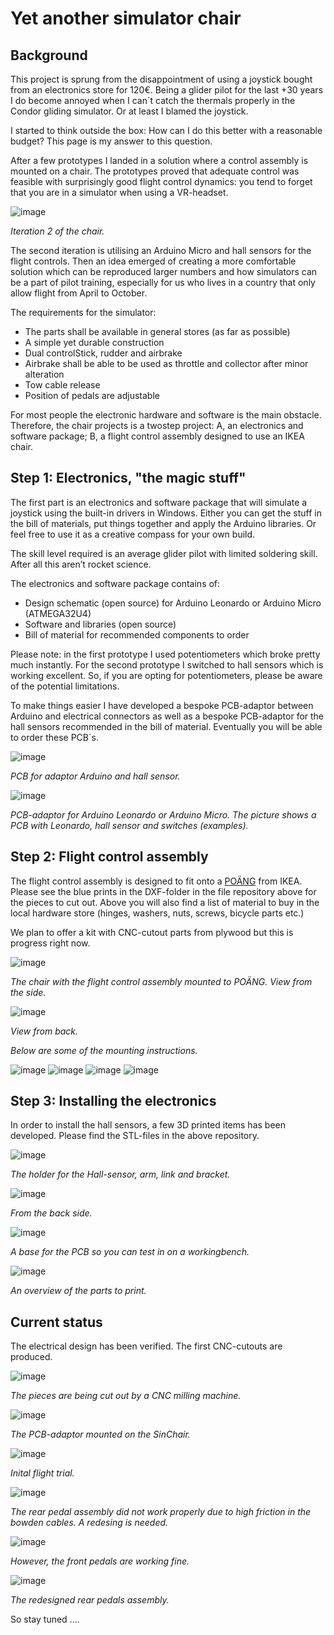 # Yet another simulator chair

## Background

This project is sprung from the disappointment of using a joystick bought from an electronics store for 120€. Being a glider pilot for the last +30 years I do become annoyed when I can´t catch the thermals properly in the Condor gliding simulator. Or at least I blamed the joystick.

I started to think outside the box: How can I do this better with a reasonable budget? This page is my answer to this question.

After a few prototypes I landed in a solution where a control assembly is mounted on a chair. The prototypes proved that adequate control was feasible with surprisingly good flight control dynamics: you tend to forget that you are in a simulator when using a VR-headset. 

![image](https://github.com/speedbird620/SimChair/assets/50543575/214895bf-fdc9-41e7-b973-d6968128a447)

_Iteration 2 of the chair._

The second iteration is utilising an Arduino Micro and hall sensors for the flight controls. Then an idea emerged of creating a more comfortable solution which can be reproduced larger numbers and how simulators can be a part of pilot training, especially for us who lives in a country that only allow flight from April to October.

The requirements for the simulator:
 - The parts shall be available in general stores (as far as possible)
 - A simple yet durable construction
 - Dual controlStick, rudder and airbrake
 - Airbrake shall be able to be used as throttle and collector after minor alteration
 - Tow cable release
 - Position of pedals are adjustable

For most people the electronic hardware and software is the main obstacle. Therefore, the chair projects is a twostep project: A, an electronics and software package; B, a flight control assembly designed to use an IKEA chair.

## Step 1: Electronics, "the magic stuff"

The first part is an electronics and software package that will simulate a joystick using the built-in drivers in Windows. Either you can get the stuff in the bill of materials, put things together and apply the Arduino libraries. Or feel free to use it as a creative compass for your own build.

The skill level required is an average glider pilot with limited soldering skill. After all this aren’t rocket science.

The electronics and software package contains of:
 - Design schematic (open source) for Arduino Leonardo or Arduino Micro (ATMEGA32U4)
 - Software and libraries (open source)
 - Bill of material for recommended components to order 

Please note: in the first prototype I used potentiometers which broke pretty much instantly. For the second prototype I switched to hall sensors which is working excellent. So, if you are opting for potentiometers, please be aware of the potential limitations.

To make things easier I have developed a bespoke PCB-adaptor between Arduino and electrical connectors as well as a bespoke PCB-adaptor for the hall sensors recommended in the bill of material. Eventually you will be able to order these PCB´s.

![image](https://github.com/speedbird620/SimChair/assets/50543575/3c605845-c650-41a6-91f2-39089f4274d3)

_PCB for adaptor Arduino and hall sensor._

![image](https://github.com/speedbird620/SimChair/assets/50543575/6affe71b-3b06-4f39-a636-f8d2b02d357a)

_PCB-adaptor for Arduino Leonardo or Arduino Micro. The picture shows a PCB with Leonardo, hall sensor and switches (examples)._

## Step 2: Flight control assembly

The flight control assembly is designed to fit onto a [POÄNG](https://www.ikea.com/se/sv/cat/poaeng-serie-07472/) from IKEA. Please see the blue prints in the DXF-folder in the file repository above for the pieces to cut out. Above you will also find a list of material to buy in the local hardware store (hinges, washers, nuts, screws, bicycle parts etc.)

We plan to offer a kit with CNC-cutout parts from plywood but this is progress right now.

![image](https://github.com/user-attachments/assets/efb08bbc-0c84-4f5d-8846-0a5b164729b6)

_The chair with the flight control assembly mounted to POÄNG. View from the side._

![image](https://github.com/user-attachments/assets/32235e13-b1d1-47c4-abeb-899849b73cd0)

_View from back._

_Below are some of the mounting instructions._

![image](https://github.com/user-attachments/assets/f4c4fd63-ba61-429a-8b03-78ad15a9b609)
![image](https://github.com/user-attachments/assets/4ba0644f-8edb-4e2f-8bd6-7cef5fda46a1)
![image](https://github.com/user-attachments/assets/0066c525-5ac4-47df-8fc4-14b8e6680873)
![image](https://github.com/user-attachments/assets/aac32c1b-e04c-422a-afda-2fa244be8f5b)


## Step 3: Installing the electronics

In order to install the hall sensors, a few 3D printed items has been developed. Please find the STL-files in the above repository. 

![image](https://github.com/user-attachments/assets/a8060ea2-dbb9-4f40-8c77-556ec7fdfe7c)

_The holder for the Hall-sensor, arm, link and bracket._

![image](https://github.com/user-attachments/assets/664167cb-c9f0-4220-96c3-6ec773aa6a8e)

_From the back side._

![image](https://github.com/user-attachments/assets/358a0d4d-c429-4f00-bae5-15e6008fd893)

_A base for the PCB so you can test in on a workingbench._

![image](https://github.com/user-attachments/assets/2232b4db-af97-4446-830b-79d78d8e8029)

_An overview of the parts to print._

## Current status

The electrical design has been verified. The first CNC-cutouts are produced.

![image](https://github.com/user-attachments/assets/af9f7d71-a253-40db-b3a3-0c45151bbc9c)

_The pieces are being cut out by a CNC milling machine._

![image](https://github.com/user-attachments/assets/a1bb0b4e-a280-4b20-b4ed-05d5c3fa40a0)

_The PCB-adaptor mounted on the SinChair._

![image](https://github.com/user-attachments/assets/ac2cbd20-f5dc-403f-8981-73960bd8cdea)

_Inital flight trial._

![image](https://github.com/user-attachments/assets/34c02b7f-724e-455d-9eff-7e54d4cf1435)

_The rear pedal assembly did not work properly due to high friction in the bowden cables. A redesing is needed._

![image](https://github.com/user-attachments/assets/5a70ea52-f2ca-45bf-8daa-5c055da71a14)

_However, the front pedals are working fine._

![image](https://github.com/user-attachments/assets/3106d9cd-0233-426b-a91e-73a00e648783)

_The redesigned rear pedals assembly._

So stay tuned ....

